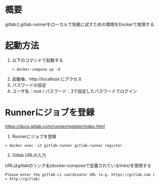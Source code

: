 # 概要

gitlabとgitlab-runnerをローカルで気軽に試すための環境をDockerで実現する

# 起動方法

1. 以下のコマンドで起動する
    ```
    > docker-compose up -d
    ```
2. 起動後、http://localhost にアクセス
3. パスワードの設定
4. ユーザ名：root / パスワード：3で設定したパスワードでログイン

# Runnerにジョブを登録

https://docs.gitlab.com/runner/register/index.html

1. Runnerにジョブを登録
```
> docker exec -it gitlab-runner gitlab-runner register
```
2. Gitlab URLの入力

URLはgitlabのリンク名(docker-composeで定義されているlinks)を使用する

```
Please enter the gitlab-ci coordinator URL (e.g. https://gitlab.com )
> http://gitlab/
```